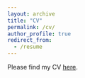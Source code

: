 ```yaml
---
layout: archive
title: "CV"
permalink: /cv/
author_profile: true
redirect_from:
  - /resume
---
```


Please find my CV [here](CV2019.pdf).